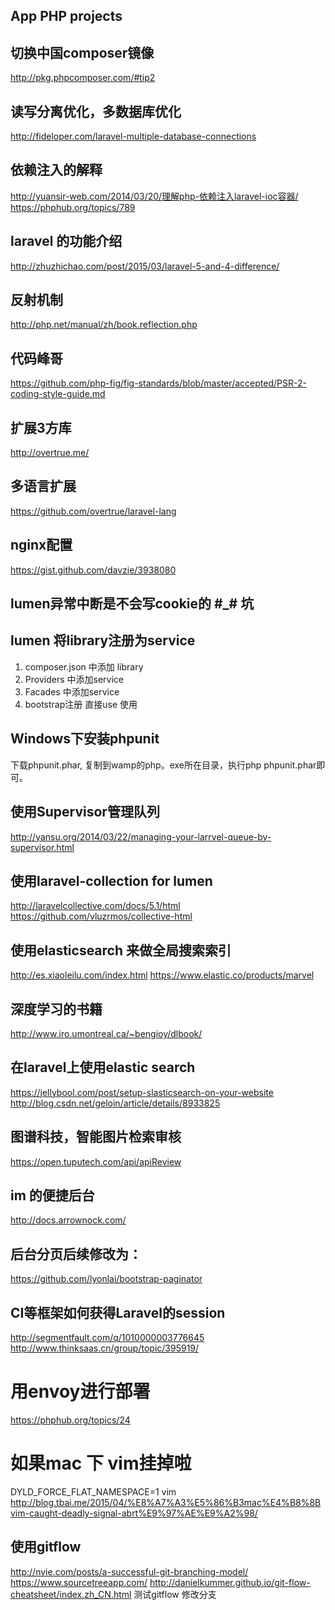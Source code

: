 ## App PHP projects 

## 切换中国composer镜像
http://pkg.phpcomposer.com/#tip2

## 读写分离优化，多数据库优化
http://fideloper.com/laravel-multiple-database-connections

## 依赖注入的解释
http://yuansir-web.com/2014/03/20/理解php-依赖注入laravel-ioc容器/
https://phphub.org/topics/789

## laravel 的功能介绍
http://zhuzhichao.com/post/2015/03/laravel-5-and-4-difference/

## 反射机制
http://php.net/manual/zh/book.reflection.php

## 代码峰哥
https://github.com/php-fig/fig-standards/blob/master/accepted/PSR-2-coding-style-guide.md

## 扩展3方库
http://overtrue.me/

## 多语言扩展
https://github.com/overtrue/laravel-lang

## nginx配置
https://gist.github.com/davzie/3938080

## lumen异常中断是不会写cookie的 #_# 坑

## lumen 将library注册为service
1. composer.json 中添加 library
2. Providers 中添加service
3. Facades 中添加service
4. bootstrap注册 直接use 使用


## Windows下安装phpunit

下载phpunit.phar, 复制到wamp的php。exe所在目录，执行php phpunit.phar即可。


## 使用Supervisor管理队列
http://yansu.org/2014/03/22/managing-your-larrvel-queue-by-supervisor.html

## 使用laravel-collection for lumen
http://laravelcollective.com/docs/5.1/html
https://github.com/vluzrmos/collective-html

## 使用elasticsearch 来做全局搜索索引
http://es.xiaoleilu.com/index.html
https://www.elastic.co/products/marvel

## 深度学习的书籍
http://www.iro.umontreal.ca/~bengioy/dlbook/


## 在laravel上使用elastic search
https://jellybool.com/post/setup-slasticsearch-on-your-website
http://blog.csdn.net/geloin/article/details/8933825

## 图谱科技，智能图片检索审核
https://open.tuputech.com/api/apiReview

## im 的便捷后台
http://docs.arrownock.com/

## 后台分页后续修改为：
https://github.com/lyonlai/bootstrap-paginator

## CI等框架如何获得Laravel的session
http://segmentfault.com/q/1010000003776645
http://www.thinksaas.cn/group/topic/395919/

# 用envoy进行部署
https://phphub.org/topics/24

# 如果mac 下 vim挂掉啦
DYLD_FORCE_FLAT_NAMESPACE=1 vim
http://blog.tbai.me/2015/04/%E8%A7%A3%E5%86%B3mac%E4%B8%8Bvim-caught-deadly-signal-abrt%E9%97%AE%E9%A2%98/

## 使用gitflow
http://nvie.com/posts/a-successful-git-branching-model/
https://www.sourcetreeapp.com/
http://danielkummer.github.io/git-flow-cheatsheet/index.zh_CN.html
测试gitflow 修改分支
